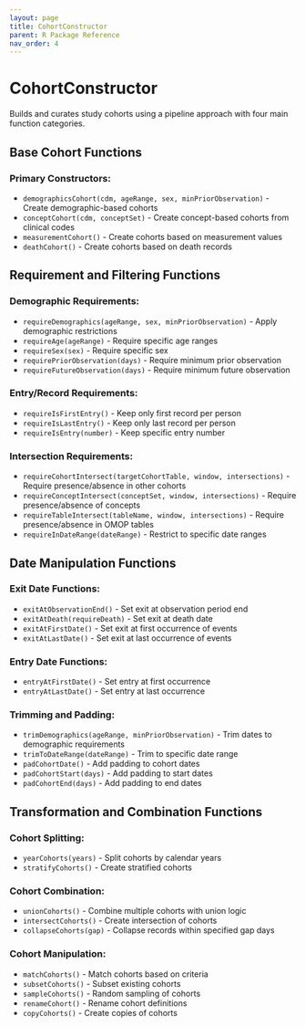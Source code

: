 ```yaml
---
layout: page
title: CohortConstructor
parent: R Package Reference
nav_order: 4
---
```


# CohortConstructor

Builds and curates study cohorts using a pipeline approach with four main function categories.

## Base Cohort Functions

### Primary Constructors:

- `demographicsCohort(cdm, ageRange, sex, minPriorObservation)` - Create demographic-based cohorts
- `conceptCohort(cdm, conceptSet)` - Create concept-based cohorts from clinical codes
- `measurementCohort()` - Create cohorts based on measurement values
- `deathCohort()` - Create cohorts based on death records

## Requirement and Filtering Functions

### Demographic Requirements:

- `requireDemographics(ageRange, sex, minPriorObservation)` - Apply demographic restrictions
- `requireAge(ageRange)` - Require specific age ranges
- `requireSex(sex)` - Require specific sex
- `requirePriorObservation(days)` - Require minimum prior observation
- `requireFutureObservation(days)` - Require minimum future observation

### Entry/Record Requirements:

- `requireIsFirstEntry()` - Keep only first record per person
- `requireIsLastEntry()` - Keep only last record per person
- `requireIsEntry(number)` - Keep specific entry number

### Intersection Requirements:

- `requireCohortIntersect(targetCohortTable, window, intersections)` - Require presence/absence in other cohorts
- `requireConceptIntersect(conceptSet, window, intersections)` - Require presence/absence of concepts
- `requireTableIntersect(tableName, window, intersections)` - Require presence/absence in OMOP tables
- `requireInDateRange(dateRange)` - Restrict to specific date ranges

## Date Manipulation Functions

### Exit Date Functions:

- `exitAtObservationEnd()` - Set exit at observation period end
- `exitAtDeath(requireDeath)` - Set exit at death date
- `exitAtFirstDate()` - Set exit at first occurrence of events
- `exitAtLastDate()` - Set exit at last occurrence of events

### Entry Date Functions:

- `entryAtFirstDate()` - Set entry at first occurrence
- `entryAtLastDate()` - Set entry at last occurrence

### Trimming and Padding:

- `trimDemographics(ageRange, minPriorObservation)` - Trim dates to demographic requirements
- `trimToDateRange(dateRange)` - Trim to specific date range
- `padCohortDate()` - Add padding to cohort dates
- `padCohortStart(days)` - Add padding to start dates
- `padCohortEnd(days)` - Add padding to end dates

## Transformation and Combination Functions

### Cohort Splitting:

- `yearCohorts(years)` - Split cohorts by calendar years
- `stratifyCohorts()` - Create stratified cohorts

### Cohort Combination:

- `unionCohorts()` - Combine multiple cohorts with union logic
- `intersectCohorts()` - Create intersection of cohorts
- `collapseCohorts(gap)` - Collapse records within specified gap days

### Cohort Manipulation:

- `matchCohorts()` - Match cohorts based on criteria
- `subsetCohorts()` - Subset existing cohorts
- `sampleCohorts()` - Random sampling of cohorts
- `renameCohort()` - Rename cohort definitions
- `copyCohorts()` - Create copies of cohorts
